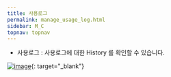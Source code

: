 ```yaml
---
title: 사용로그
permalink: manage_usage_log.html
sidebar: M_C
topnav: topnav
---
```


- 사용로그 : 사용로그에 대한 History 를 확인할 수 있습니다.


 [![image](/docs/images/Manual/common/manage/usage_log/1.png)](/docs/images/Manual/common/manage/usage_log/1.png){: target="_blank"}